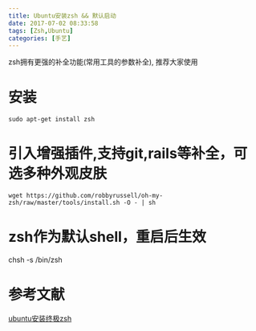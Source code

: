 ```yaml
---
title: Ubuntu安装zsh && 默认启动
date: 2017-07-02 08:33:58
tags: [Zsh,Ubuntu]
categories: [手艺]
---
```

zsh拥有更强的补全功能(常用工具的参数补全), 推荐大家使用

<!-- more -->
# 安装
`sudo apt-get install zsh`

# 引入增强插件,支持git,rails等补全，可选多种外观皮肤
`wget https://github.com/robbyrussell/oh-my-zsh/raw/master/tools/install.sh -O - | sh`

# zsh作为默认shell，重启后生效
chsh -s /bin/zsh

# 参考文献
[ubuntu安装终极zsh](http://www.2cto.com/os/201208/145862.html])
